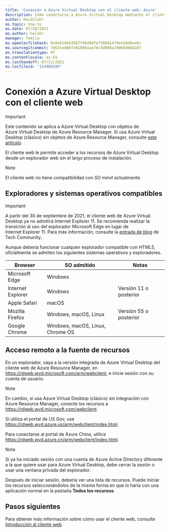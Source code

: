 ```yaml
---
title: 'Conexión a Azure Virtual Desktop con el cliente web: Azure'
description: Cómo conectarse a Azure Virtual Desktop mediante el cliente web.
author: Heidilohr
ms.topic: how-to
ms.date: 07/20/2021
ms.author: helohr
manager: femila
ms.openlocfilehash: 0c6e616b63587f46d9dfe73066147de428d0ee0c
ms.sourcegitcommit: 7d63ce88bfe8188b1ae70c3d006a29068d066287
ms.translationtype: HT
ms.contentlocale: es-ES
ms.lasthandoff: 07/22/2021
ms.locfileid: "114469195"
---
```

# <a name="connect-to-azure-virtual-desktop-with-the-web-client"></a>Conexión a Azure Virtual Desktop con el cliente web

>[!IMPORTANT]
>Este contenido se aplica a Azure Virtual Desktop con objetos de Azure Virtual Desktop de Azure Resource Manager. Si usa Azure Virtual Desktop (clásico) sin objetos de Azure Resource Manager, consulte [este artículo](../virtual-desktop-fall-2019/connect-web-2019.md).

El cliente web le permite acceder a los recursos de Azure Virtual Desktop desde un explorador web sin el largo proceso de instalación.

>[!NOTE]
>El cliente web no tiene compatibilidad con SO móvil actualmente.

## <a name="supported-operating-systems-and-browsers"></a>Exploradores y sistemas operativos compatibles
>[!IMPORTANT]
>A partir del 30 de septiembre de 2021, el cliente web de Azure Virtual Desktop ya no admitirá Internet Explorer 11. Se recomienda realizar la transición al uso del explorador Microsoft Edge en lugar de Internet Explorer 11. Para más información, consulte la [entrada de blog](https://aka.ms/WVDSupportIE11) de Tech Community.

Aunque debería funcionar cualquier explorador compatible con HTML5, oficialmente se admiten los siguientes sistemas operativos y exploradores.

| Browser           | SO admitido                     | Notas               |
|-------------------|----------------------------------|---------------------|
| Microsoft Edge    | Windows                          |                     |
| Internet Explorer | Windows                          | Versión 11 o posterior |
| Apple Safari      | macOS                            |                     |
| Mozilla Firefox   | Windows, macOS, Linux            | Versión 55 o posterior |
| Google Chrome     | Windows, macOS, Linux, Chrome OS |                     |

## <a name="access-remote-resources-feed"></a>Acceso remoto a la fuente de recursos

En un explorador, vaya a la versión integrada de Azure Virtual Desktop del cliente web de Azure Resource Manager, en <https://rdweb.wvd.microsoft.com/arm/webclient>, e inicie sesión con su cuenta de usuario.

>[!NOTE]
>En cambio, si usa Azure Virtual Desktop (clásico) sin integración con Azure Resource Manager, conecte los recursos a <https://rdweb.wvd.microsoft.com/webclient>.
>
> Si utiliza el portal de US Gov, use <https://rdweb.wvd.azure.us/arm/webclient/index.html>.
> 
> Para conectarse al portal de Azure China, utilice <https://rdweb.wvd.azure.cn/arm/webclient/index.html>.

>[!NOTE]
>Si ya ha iniciado sesión con una cuenta de Azure Active Directory diferente a la que quiere usar para Azure Virtual Desktop, debe cerrar la sesión o usar una ventana privada del explorador.

Después de iniciar sesión, debería ver una lista de recursos. Puede iniciar los recursos seleccionándolos de la misma forma en que lo haría con una aplicación normal en la pestaña **Todos los recursos**.

## <a name="next-steps"></a>Pasos siguientes

Para obtener más información sobre cómo usar el cliente web, consulte [Introducción al cliente web](/windows-server/remote/remote-desktop-services/clients/remote-desktop-web-client).
